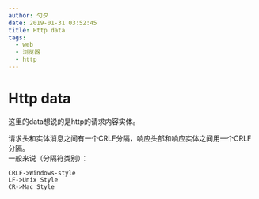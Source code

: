 ```yaml
---
author: 勺夕
date: 2019-01-31 03:52:45
title: Http data   
tags:  
  - web
  - 浏览器
  - http
---
```

# Http data

这里的data想说的是http的请求内容实体。

请求头和实体消息之间有一个CRLF分隔，响应头部和响应实体之间用一个CRLF分隔。  
一般来说（分隔符类别）：
```
CRLF->Windows-style
LF->Unix Style
CR->Mac Style
```